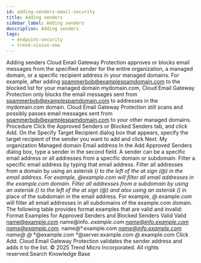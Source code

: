 ```yaml
---
id: adding-senders-email-security
title: Adding senders
sidebar_label: Adding senders
description: Adding senders
tags:
  - endpoint-security
  - trend-vision-one
---
```


 Adding senders Cloud Email Gateway Protection approves or blocks email messages from the specified sender for the entire organization, a managed domain, or a specific recipient address in your managed domains. For example, after adding spammerbob@examplespamdomain.com to the blocked list for your managed domain mydomain.com, Cloud Email Gateway Protection only blocks the email messages sent from spammerbob@examplespamdomain.com to addresses in the mydomain.com domain. Cloud Email Gateway Protection still scans and possibly passes email messages sent from spammerbob@examplespamdomain.com to your other managed domains. Procedure Click the Approved Senders or Blocked Senders tab, and click Add. On the Specify Target Recipient dialog box that appears, specify the target recipient of the sender you want to add and click Next. My organization Managed domain Email address In the Add Approved Senders dialog box, type a sender in the second field. A sender can be a specific email address or all addresses from a specific domain or subdomain. Filter a specific email address by typing that email address. Filter all addresses from a domain by using an asterisk (*) to the left of the at sign (@) in the email address. For example, *@example.com will filter all email addresses in the example.com domain. Filter all addresses from a subdomain by using an asterisk (*) to the left of the at sign (@) and also using an asterisk (*) in place of the subdomain in the email address. For example, *@*.example.com will filter all email addresses in all subdomains of the example.com domain. The following table provides format examples that are valid and invalid: Format Examples for Approved Senders and Blocked Senders Valid Valid name@example.com name@info.*.example.com name@info.example.com name@example.com.* name@*.example.com *name@info.example.com name@* *@* *@example.com *@server.example.com *@*.example.com Click Add. Cloud Email Gateway Protection validates the sender address and adds it to the list. © 2025 Trend Micro Incorporated. All rights reserved.Search Knowledge Base